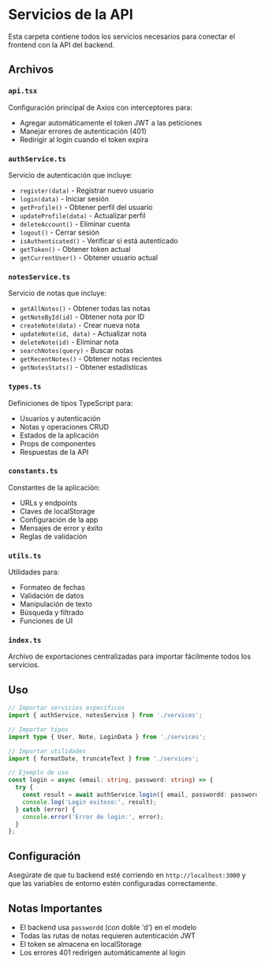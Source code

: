# Servicios de la API

Esta carpeta contiene todos los servicios necesarios para conectar el frontend con la API del backend.

## Archivos

### `api.tsx`
Configuración principal de Axios con interceptores para:
- Agregar automáticamente el token JWT a las peticiones
- Manejar errores de autenticación (401)
- Redirigir al login cuando el token expira

### `authService.ts`
Servicio de autenticación que incluye:
- `register(data)` - Registrar nuevo usuario
- `login(data)` - Iniciar sesión
- `getProfile()` - Obtener perfil del usuario
- `updateProfile(data)` - Actualizar perfil
- `deleteAccount()` - Eliminar cuenta
- `logout()` - Cerrar sesión
- `isAuthenticated()` - Verificar si está autenticado
- `getToken()` - Obtener token actual
- `getCurrentUser()` - Obtener usuario actual

### `notesService.ts`
Servicio de notas que incluye:
- `getAllNotes()` - Obtener todas las notas
- `getNoteById(id)` - Obtener nota por ID
- `createNote(data)` - Crear nueva nota
- `updateNote(id, data)` - Actualizar nota
- `deleteNote(id)` - Eliminar nota
- `searchNotes(query)` - Buscar notas
- `getRecentNotes()` - Obtener notas recientes
- `getNotesStats()` - Obtener estadísticas

### `types.ts`
Definiciones de tipos TypeScript para:
- Usuarios y autenticación
- Notas y operaciones CRUD
- Estados de la aplicación
- Props de componentes
- Respuestas de la API

### `constants.ts`
Constantes de la aplicación:
- URLs y endpoints
- Claves de localStorage
- Configuración de la app
- Mensajes de error y éxito
- Reglas de validación

### `utils.ts`
Utilidades para:
- Formateo de fechas
- Validación de datos
- Manipulación de texto
- Búsqueda y filtrado
- Funciones de UI

### `index.ts`
Archivo de exportaciones centralizadas para importar fácilmente todos los servicios.

## Uso

```typescript
// Importar servicios específicos
import { authService, notesService } from './services';

// Importar tipos
import type { User, Note, LoginData } from './services';

// Importar utilidades
import { formatDate, truncateText } from './services';

// Ejemplo de uso
const login = async (email: string, password: string) => {
  try {
    const result = await authService.login({ email, passwordd: password });
    console.log('Login exitoso:', result);
  } catch (error) {
    console.error('Error de login:', error);
  }
};
```

## Configuración

Asegúrate de que tu backend esté corriendo en `http://localhost:3000` y que las variables de entorno estén configuradas correctamente.

## Notas Importantes

- El backend usa `passwordd` (con doble 'd') en el modelo
- Todas las rutas de notas requieren autenticación JWT
- El token se almacena en localStorage
- Los errores 401 redirigen automáticamente al login
